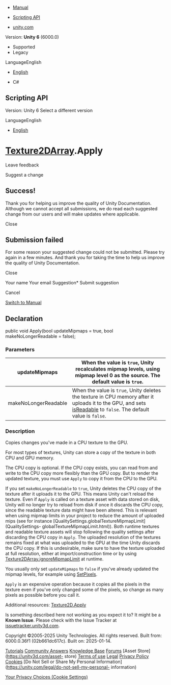 [ ]()

  * [Manual](../Manual/index.html)
  * [Scripting API](../ScriptReference/index.html)

  * [unity.com](https://unity.com/)

Version: **Unity 6** (6000.0)

  * Supported
  * Legacy

LanguageEnglish

  * [English]()

  * C#

[ ](https://docs.unity3d.com)

## Scripting API

Version: Unity 6 Select a different version

LanguageEnglish

  * [English]()

#  [Texture2DArray](Texture2DArray.html).Apply

Leave feedback

Suggest a change

## Success!

Thank you for helping us improve the quality of Unity Documentation. Although
we cannot accept all submissions, we do read each suggested change from our
users and will make updates where applicable.

Close

## Submission failed

For some reason your suggested change could not be submitted. Please <a>try
again</a> in a few minutes. And thank you for taking the time to help us
improve the quality of Unity Documentation.

Close

Your name Your email Suggestion* Submit suggestion

Cancel

[Switch to Manual](../Manual/class-Texture2DArray.html "Go to Texture2DArray
Component in the Manual")

## Declaration

public void Apply(bool updateMipmaps = true, bool makeNoLongerReadable =
false);

### Parameters

updateMipmaps | When the value is `true`, Unity recalculates mipmap levels, using mipmap level 0 as the source. The default value is `true`.  
---|---  
makeNoLongerReadable | When the value is `true`, Unity deletes the texture in CPU memory after it uploads it to the GPU, and sets [isReadable](Texture-isReadable.html) to `false`. The default value is `false`.  
  
### Description

Copies changes you've made in a CPU texture to the GPU.

For most types of textures, Unity can store a copy of the texture in both CPU
and GPU memory.  
  
The CPU copy is optional. If the CPU copy exists, you can read from and write
to the CPU copy more flexibly than the GPU copy. But to render the updated
texture, you must use `Apply` to copy it from the CPU to the GPU.  
  
If you set `makeNoLongerReadable` to `true`, Unity deletes the CPU copy of the
texture after it uploads it to the GPU. This means Unity can't reload the
texture. Even if `Apply` is called on a texture asset with data stored on
disk, Unity will no longer try to reload from disk if once it discards the CPU
copy, since the readable texture data might have been altered. This is
relevant when using mipmap limits in your project to reduce the amount of
uploaded mips (see for instance
[QualitySettings.globalTextureMipmapLimit](QualitySettings-
globalTextureMipmapLimit.html)). Both runtime textures and readable texture
assets will stop following the quality settings after discarding the CPU copy
in `Apply`. The uploaded resolution of the textures remains fixed at what was
uploaded to the GPU at the time Unity discards the CPU copy. If this is
undesirable, make sure to have the texture uploaded at full resolution, either
at import/construction time or by using
[Texture2DArray.ignoreMipmapLimit](Texture2DArray-ignoreMipmapLimit.html) at
runtime.  
  
You usually only set `updateMipmaps` to `false` if you've already updated the
mipmap levels, for example using [SetPixels](Texture2DArray.SetPixels.html).  
  
`Apply` is an expensive operation because it copies all the pixels in the
texture even if you've only changed some of the pixels, so change as many
pixels as possible before you call it.  
  
Additional resources: [Texture2D.Apply](Texture2D.Apply.html)

Is something described here not working as you expect it to? It might be a
**Known Issue**. Please check with the Issue Tracker at
[issuetracker.unity3d.com](https://issuetracker.unity3d.com).

Copyright ©2005-2025 Unity Technologies. All rights reserved. Built from:
6000.0.36f1 (02b661dc617c). Built on: 2025-01-14.

[Tutorials](https://unity3d.com/learn) [Community
Answers](https://answers.unity3d.com) [Knowledge
Base](https://support.unity3d.com/hc/en-us)
[Forums](https://forum.unity3d.com) [Asset Store](https://unity3d.com/asset-
store) [Terms of use](https://docs.unity3d.com/Manual/TermsOfUse.html)
[Legal](https://unity.com/legal) [Privacy
Policy](https://unity.com/legal/privacy-policy)
[Cookies](https://unity.com/legal/cookie-policy) [Do Not Sell or Share My
Personal Information](https://unity.com/legal/do-not-sell-my-personal-
information)

[Your Privacy Choices (Cookie Settings)](javascript:void\(0\);)

